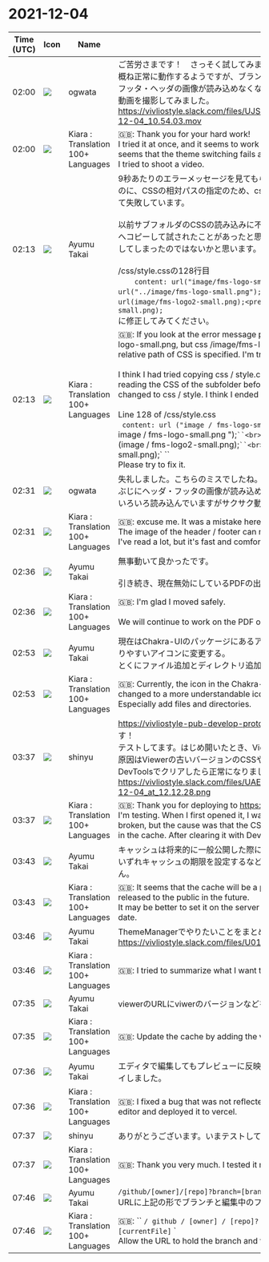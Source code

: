 # 2021-12-04

|Time (UTC)|Icon|Name|Message|
|---|---|---|---|
|02:00|![](https://avatars.slack-edge.com/2019-11-22/845042642576_070441337abaca9fb7b3_72.png)|ogwata|ご苦労さまです！　さっそく試してみました。<br>概ね正常に動作するようですが、ブランチの切り替え時にテーマの切り替えに失敗し、フッタ・ヘッダの画像が読み込めなくなることがあるようです。<br>動画を撮影してみました。<br>https://vivliostyle.slack.com/files/UJS3RCS86/F02PEJSD99T/_____________2021-12-04_10.54.03.mov|
|02:00|![](https://avatars.slack-edge.com/2021-08-02/2324149410423_2aa7423c4133ecb9f168_72.png)|Kiara : Translation 100+ Languages|🇬🇧: Thank you for your hard work!<br>I tried it at once, and it seems to work normally, but when switching branches, it seems that the theme switching fails and the footer header image cannot be read.<br>I tried to shoot a video.|
|02:13|![](https://avatars.slack-edge.com/2021-11-13/2734732574129_8d1b9fea40457c8d0a44_72.png)|Ayumu Takai|9秒あたりのエラーメッセージを見てもらうと画像は/image/fms-logo-small.pngにあるのに、CSSの相対パスの指定のため、css/image/fms-logo-small.pngを読み込もうとして失敗しています。<br><br>以前サブフォルダのCSSの読み込みに不具合があったときに、css/style.cssを/style.cssへコピーして試されたことがあったと思いますが、/style.cssへの変更をcss/style.cssにしてしまったのではないかと思います。<br><br>/css/style.cssの128行目<br>```    content: url("image/fms-logo-small.png");<pre>を</pre>    content: url("../image/fms-logo-small.png");<pre>/css/style.cssの144行目</pre>content: url(image/fms-logo2-small.png);<pre>を</pre>content: url(../image/fms-logo2-small.png);```<br>に修正してみてください。|
|02:13|![](https://avatars.slack-edge.com/2021-08-02/2324149410423_2aa7423c4133ecb9f168_72.png)|Kiara : Translation 100+ Languages|🇬🇧: If you look at the error message per 9 seconds, the image is in /image/fms-logo-small.png, but css /image/fms-logo-small.png is also read because the relative path of CSS is specified. I'm trying to fail.<br><br>I think I had tried copying css / style.css to /style.css when there was a problem reading the CSS of the subfolder before, but I think that the change to /style.css was changed to css / style. I think I ended up with .css.<br><br>Line 128 of /css/style.css<br>``` content: url ("image / fms-logo-small.png ");` ``<br>of<br>``` content: url ("../ image / fms-logo-small.png ");` ``<br>Line 144 of /css/style.css<br>`` `content: url (image / fms-logo2-small.png);` ``<br>of<br>`` `content: url (../image/fms-logo2-small.png);` ``<br>Please try to fix it.|
|02:31|![](https://avatars.slack-edge.com/2019-11-22/845042642576_070441337abaca9fb7b3_72.png)|ogwata|失礼しました。こちらのミスでしたね。<br>ぶじにヘッダ・フッタの画像が読み込めるようになりました。<br>いろいろ読み込んでいますがサクサク動いて快適ですね。ありがとうございます！|
|02:31|![](https://avatars.slack-edge.com/2021-08-02/2324149410423_2aa7423c4133ecb9f168_72.png)|Kiara : Translation 100+ Languages|🇬🇧: excuse me. It was a mistake here.<br>The image of the header / footer can now be read in the bush.<br>I've read a lot, but it's fast and comfortable. Thank you!|
|02:36|![](https://avatars.slack-edge.com/2021-11-13/2734732574129_8d1b9fea40457c8d0a44_72.png)|Ayumu Takai|無事動いて良かったです。<br><br>引き続き、現在無効にしているPDFの出力機能を動かせるように作業を進めていきます。|
|02:36|![](https://avatars.slack-edge.com/2021-08-02/2324149410423_2aa7423c4133ecb9f168_72.png)|Kiara : Translation 100+ Languages|🇬🇧: I'm glad I moved safely.<br><br>We will continue to work on the PDF output function that is currently disabled.|
|02:53|![](https://avatars.slack-edge.com/2021-11-13/2734732574129_8d1b9fea40457c8d0a44_72.png)|Ayumu Takai|現在はChakra-UIのパッケージにあるアイコンを無理矢理当て嵌めているが、もっとわかりやすいアイコンに変更する。<br>とくにファイル追加とディレクトリ追加。|
|02:53|![](https://avatars.slack-edge.com/2021-08-02/2324149410423_2aa7423c4133ecb9f168_72.png)|Kiara : Translation 100+ Languages|🇬🇧: Currently, the icon in the Chakra-UI package is forcibly fitted, but it will be changed to a more understandable icon.<br>Especially add files and directories.|
|03:37|![](https://avatars.slack-edge.com/2018-04-27/354445776386_e258f5ed5ba887b08668_72.jpg)|shinyu|<https://vivliostyle-pub-develop-proto.vercel.app/> へのデプロイ、ありがとうございます！<br>テストしてます。はじめ開いたとき、ViewerのUIの表示が崩れていて気になりましたが、原因はViewerの古いバージョンのCSSやjsがキャッシュに残っていたためでした。DevToolsでクリアしたら正常になりました。<br>https://vivliostyle.slack.com/files/UAE8V83GA/F02PAU8RUQN/screen_shot_2021-12-04_at_12.12.28.png|
|03:37|![](https://avatars.slack-edge.com/2021-08-02/2324149410423_2aa7423c4133ecb9f168_72.png)|Kiara : Translation 100+ Languages|🇬🇧: Thank you for deploying to <https://vivliostyle-pub-develop-proto.vercel.app/>!<br>I'm testing. When I first opened it, I was worried that the display of the Viewer UI was broken, but the cause was that the CSS and js of the old version of Viewer remained in the cache. After clearing it with DevTools, it became normal.|
|03:43|![](https://avatars.slack-edge.com/2021-11-13/2734732574129_8d1b9fea40457c8d0a44_72.png)|Ayumu Takai|キャッシュは将来的に一般公開した際にもバージョンアップで問題になりそうですね。<br>いずれキャッシュの期限を設定するなどサーバ側で設定をしたほうが良いかもしれません。|
|03:43|![](https://avatars.slack-edge.com/2021-08-02/2324149410423_2aa7423c4133ecb9f168_72.png)|Kiara : Translation 100+ Languages|🇬🇧: It seems that the cache will be a problem in the version upgrade even when it is released to the public in the future.<br>It may be better to set it on the server side, such as setting the cache expiration date.|
|03:46|![](https://avatars.slack-edge.com/2021-11-13/2734732574129_8d1b9fea40457c8d0a44_72.png)|Ayumu Takai|ThemeManagerでやりたいことをまとめてみた。<br>https://vivliostyle.slack.com/files/U01D90BR491/F02PEMF7BJR/thememanager.pdf|
|03:46|![](https://avatars.slack-edge.com/2021-08-02/2324149410423_2aa7423c4133ecb9f168_72.png)|Kiara : Translation 100+ Languages|🇬🇧: I tried to summarize what I want to do with Theme Manager.|
|07:35|![](https://avatars.slack-edge.com/2021-11-13/2734732574129_8d1b9fea40457c8d0a44_72.png)|Ayumu Takai|viewerのURLにviwerのバージョンなどを付与することでキャッシュの更新をおこなう。|
|07:35|![](https://avatars.slack-edge.com/2021-08-02/2324149410423_2aa7423c4133ecb9f168_72.png)|Kiara : Translation 100+ Languages|🇬🇧: Update the cache by adding the version of viwer to the URL of the viewer.|
|07:36|![](https://avatars.slack-edge.com/2021-11-13/2734732574129_8d1b9fea40457c8d0a44_72.png)|Ayumu Takai|エディタで編集してもプレビューに反映されない不具合について修正してvercelにデプロイしました。|
|07:36|![](https://avatars.slack-edge.com/2021-08-02/2324149410423_2aa7423c4133ecb9f168_72.png)|Kiara : Translation 100+ Languages|🇬🇧: I fixed a bug that was not reflected in the preview even if I edited it with an editor and deployed it to vercel.|
|07:37|![](https://avatars.slack-edge.com/2018-04-27/354445776386_e258f5ed5ba887b08668_72.jpg)|shinyu|ありがとうございます。いまテストして直ってること確認しました！|
|07:37|![](https://avatars.slack-edge.com/2021-08-02/2324149410423_2aa7423c4133ecb9f168_72.png)|Kiara : Translation 100+ Languages|🇬🇧: Thank you very much. I tested it now and confirmed that it was fixed!|
|07:46|![](https://avatars.slack-edge.com/2021-11-13/2734732574129_8d1b9fea40457c8d0a44_72.png)|Ayumu Takai|```/github/[owner]/[repo]?branch=[branch]&amp;file=[currentFile]```<br>URLに上記の形でブランチと編集中のファイルを保持できるようにする。|
|07:46|![](https://avatars.slack-edge.com/2021-08-02/2324149410423_2aa7423c4133ecb9f168_72.png)|Kiara : Translation 100+ Languages|🇬🇧: `` `/ github / [owner] / [repo]? branch = [branch] &amp; amp; file = [currentFile]` `<br>Allow the URL to hold the branch and the file being edited in the form above.|

